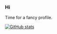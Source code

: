 ### Hi
Time for a fancy profile.

[![GitHub stats](https://github-readme-stats.vercel.app/api?username=a-blob)](https://github.com/anuraghazra/github-readme-stats)
